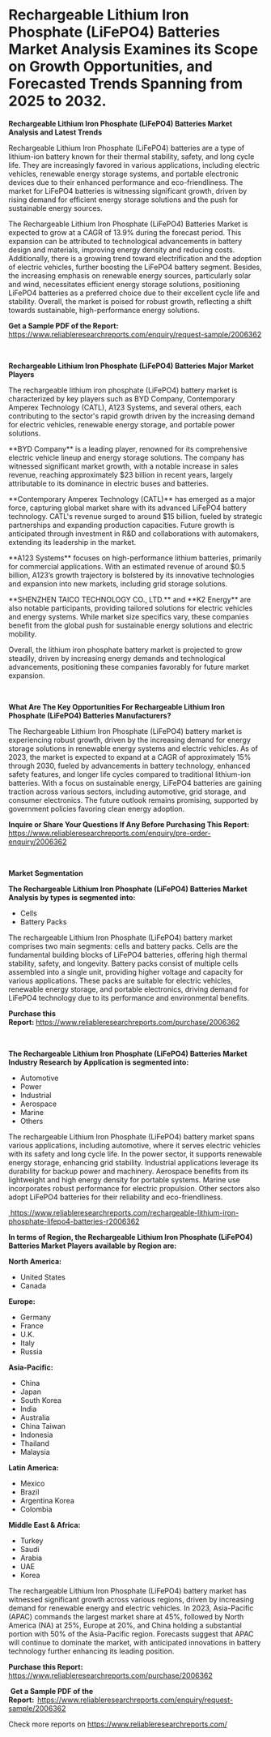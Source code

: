 <p><h1>Rechargeable Lithium Iron Phosphate (LiFePO4) Batteries Market Analysis Examines its Scope on Growth Opportunities, and Forecasted Trends Spanning from 2025 to 2032.</h1></p><p><strong>Rechargeable Lithium Iron Phosphate (LiFePO4) Batteries Market Analysis and Latest Trends</strong></p>
<p><p>Rechargeable Lithium Iron Phosphate (LiFePO4) batteries are a type of lithium-ion battery known for their thermal stability, safety, and long cycle life. They are increasingly favored in various applications, including electric vehicles, renewable energy storage systems, and portable electronic devices due to their enhanced performance and eco-friendliness. The market for LiFePO4 batteries is witnessing significant growth, driven by rising demand for efficient energy storage solutions and the push for sustainable energy sources.</p><p>The Rechargeable Lithium Iron Phosphate (LiFePO4) Batteries Market is expected to grow at a CAGR of 13.9% during the forecast period. This expansion can be attributed to technological advancements in battery design and materials, improving energy density and reducing costs. Additionally, there is a growing trend toward electrification and the adoption of electric vehicles, further boosting the LiFePO4 battery segment. Besides, the increasing emphasis on renewable energy sources, particularly solar and wind, necessitates efficient energy storage solutions, positioning LiFePO4 batteries as a preferred choice due to their excellent cycle life and stability. Overall, the market is poised for robust growth, reflecting a shift towards sustainable, high-performance energy solutions.</p></p>
<p><strong>Get a Sample PDF of the Report:&nbsp;</strong> <a href="https://www.reliableresearchreports.com/enquiry/request-sample/2006362?utm_campaign=2098&utm_medium=2&utm_source=Github&utm_content=ia&utm_term=14022025&utm_id=rechargeable-lithium-iron-phosphate-lifepo4-batteries">https://www.reliableresearchreports.com/enquiry/request-sample/2006362</a></p>
<p>&nbsp;</p>
<p><strong>Rechargeable Lithium Iron Phosphate (LiFePO4) Batteries Major Market Players</strong></p>
<p><p>The rechargeable lithium iron phosphate (LiFePO4) battery market is characterized by key players such as BYD Company, Contemporary Amperex Technology (CATL), A123 Systems, and several others, each contributing to the sector's rapid growth driven by the increasing demand for electric vehicles, renewable energy storage, and portable power solutions.</p><p>**BYD Company** is a leading player, renowned for its comprehensive electric vehicle lineup and energy storage solutions. The company has witnessed significant market growth, with a notable increase in sales revenue, reaching approximately $23 billion in recent years, largely attributable to its dominance in electric buses and batteries.</p><p>**Contemporary Amperex Technology (CATL)** has emerged as a major force, capturing global market share with its advanced LiFePO4 battery technology. CATL's revenue surged to around $15 billion, fueled by strategic partnerships and expanding production capacities. Future growth is anticipated through investment in R&D and collaborations with automakers, extending its leadership in the market.</p><p>**A123 Systems** focuses on high-performance lithium batteries, primarily for commercial applications. With an estimated revenue of around $0.5 billion, A123’s growth trajectory is bolstered by its innovative technologies and expansion into new markets, including grid storage solutions.</p><p>**SHENZHEN TAICO TECHNOLOGY CO., LTD.** and **K2 Energy** are also notable participants, providing tailored solutions for electric vehicles and energy systems. While market size specifics vary, these companies benefit from the global push for sustainable energy solutions and electric mobility.</p><p>Overall, the lithium iron phosphate battery market is projected to grow steadily, driven by increasing energy demands and technological advancements, positioning these companies favorably for future market expansion.</p></p>
<p>&nbsp;</p>
<p><strong>What Are The Key Opportunities For Rechargeable Lithium Iron Phosphate (LiFePO4) Batteries Manufacturers?</strong></p>
<p><p>The Rechargeable Lithium Iron Phosphate (LiFePO4) battery market is experiencing robust growth, driven by the increasing demand for energy storage solutions in renewable energy systems and electric vehicles. As of 2023, the market is expected to expand at a CAGR of approximately 15% through 2030, fueled by advancements in battery technology, enhanced safety features, and longer life cycles compared to traditional lithium-ion batteries. With a focus on sustainable energy, LiFePO4 batteries are gaining traction across various sectors, including automotive, grid storage, and consumer electronics. The future outlook remains promising, supported by government policies favoring clean energy adoption.</p></p>
<p><strong>Inquire or Share Your Questions If Any Before Purchasing This Report:</strong> <a href="https://www.reliableresearchreports.com/enquiry/pre-order-enquiry/2006362?utm_campaign=2098&utm_medium=2&utm_source=Github&utm_content=ia&utm_term=14022025&utm_id=rechargeable-lithium-iron-phosphate-lifepo4-batteries">https://www.reliableresearchreports.com/enquiry/pre-order-enquiry/2006362</a></p>
<p>&nbsp;</p>
<p><strong>Market Segmentation</strong></p>
<p><strong>The Rechargeable Lithium Iron Phosphate (LiFePO4) Batteries Market Analysis by types is segmented into:</strong></p>
<p><ul><li>Cells</li><li>Battery Packs</li></ul></p>
<p><p>The rechargeable Lithium Iron Phosphate (LiFePO4) battery market comprises two main segments: cells and battery packs. Cells are the fundamental building blocks of LiFePO4 batteries, offering high thermal stability, safety, and longevity. Battery packs consist of multiple cells assembled into a single unit, providing higher voltage and capacity for various applications. These packs are suitable for electric vehicles, renewable energy storage, and portable electronics, driving demand for LiFePO4 technology due to its performance and environmental benefits.</p></p>
<p><strong>Purchase this Report:&nbsp;</strong><a href="https://www.reliableresearchreports.com/purchase/2006362?utm_campaign=2098&utm_medium=2&utm_source=Github&utm_content=ia&utm_term=14022025&utm_id=rechargeable-lithium-iron-phosphate-lifepo4-batteries">https://www.reliableresearchreports.com/purchase/2006362</a></p>
<p>&nbsp;</p>
<p><strong>The Rechargeable Lithium Iron Phosphate (LiFePO4) Batteries Market Industry Research by Application is segmented into:</strong></p>
<p><ul><li>Automotive</li><li>Power</li><li>Industrial</li><li>Aerospace</li><li>Marine</li><li>Others</li></ul></p>
<p><p>The rechargeable Lithium Iron Phosphate (LiFePO4) battery market spans various applications, including automotive, where it serves electric vehicles with its safety and long cycle life. In the power sector, it supports renewable energy storage, enhancing grid stability. Industrial applications leverage its durability for backup power and machinery. Aerospace benefits from its lightweight and high energy density for portable systems. Marine use incorporates robust performance for electric propulsion. Other sectors also adopt LiFePO4 batteries for their reliability and eco-friendliness.</p></p>
<p><a href="https://www.reliableresearchreports.com/rechargeable-lithium-iron-phosphate-lifepo4-batteries-r2006362?utm_campaign=2098&utm_medium=2&utm_source=Github&utm_content=ia&utm_term=14022025&utm_id=rechargeable-lithium-iron-phosphate-lifepo4-batteries">&nbsp;https://www.reliableresearchreports.com/rechargeable-lithium-iron-phosphate-lifepo4-batteries-r2006362</a></p>
<p><strong>In terms of Region, the Rechargeable Lithium Iron Phosphate (LiFePO4) Batteries Market Players available by Region are:</strong></p>
<p>
    <p> <strong> North America: </strong>
        <ul>
            <li>United States</li>
            <li>Canada</li>
        </ul>
        </p> 
    <p> <strong> Europe: </strong>
        <ul>
            <li>Germany</li>
            <li>France</li>
            <li>U.K.</li>
            <li>Italy</li>
            <li>Russia</li>
        </ul>
        </p> 
    <p> <strong> Asia-Pacific: </strong>
        <ul>
            <li>China</li>
            <li>Japan</li>
            <li>South Korea</li>
            <li>India</li>
            <li>Australia</li>
            <li>China Taiwan</li>
            <li>Indonesia</li>
            <li>Thailand</li>
            <li>Malaysia</li>
        </ul>
        </p> 
    <p> <strong> Latin America: </strong>
        <ul>
            <li>Mexico</li>
            <li>Brazil</li>
            <li>Argentina Korea</li>
            <li>Colombia</li>
        </ul>
        </p> 
    <p> <strong> Middle East & Africa: </strong>
        <ul>
            <li>Turkey</li>
            <li>Saudi</li>
            <li>Arabia</li>
            <li>UAE</li>
            <li>Korea</li>
        </ul>
    </p>
    </p>
<p><p>The rechargeable Lithium Iron Phosphate (LiFePO4) battery market has witnessed significant growth across various regions, driven by increasing demand for renewable energy and electric vehicles. In 2023, Asia-Pacific (APAC) commands the largest market share at 45%, followed by North America (NA) at 25%, Europe at 20%, and China holding a substantial portion with 50% of the Asia-Pacific region. Forecasts suggest that APAC will continue to dominate the market, with anticipated innovations in battery technology further enhancing its leading position.</p></p>
<p><strong>Purchase this Report: </strong><a href="https://www.reliableresearchreports.com/purchase/2006362?utm_campaign=2098&utm_medium=2&utm_source=Github&utm_content=ia&utm_term=14022025&utm_id=rechargeable-lithium-iron-phosphate-lifepo4-batteries">https://www.reliableresearchreports.com/purchase/2006362</a></p>
<p>&nbsp;<strong>Get a Sample PDF of the Report:&nbsp;&nbsp;</strong><a href="https://www.reliableresearchreports.com/enquiry/request-sample/2006362?utm_campaign=2098&utm_medium=2&utm_source=Github&utm_content=ia&utm_term=14022025&utm_id=rechargeable-lithium-iron-phosphate-lifepo4-batteries">https://www.reliableresearchreports.com/enquiry/request-sample/2006362</a></p>
<p><strong></strong></p>
<p>Check more reports on <a href="https://www.reliableresearchreports.com/?utm_campaign=2098&utm_medium=2&utm_source=Github&utm_content=ia&utm_term=14022025&utm_id=rechargeable-lithium-iron-phosphate-lifepo4-batteries">https://www.reliableresearchreports.com/</a></p>